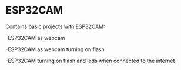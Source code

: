 # ESP32CAM
Contains basic projects with ESP32CAM:

-ESP32CAM as webcam

-ESP32CAM as webcam turning on flash

-ESP32CAM turning on flash and leds when connected to the internet
